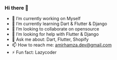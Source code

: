 ### Hi there 👋

- 🔭 I’m currently working on Myself
- 🌱 I’m currently learning Dart & Flutter & Django
- 👯 I’m looking to collaborate on opensource
- 🤔 I’m looking for help with Flutter & Django
- 💬 Ask me about: Dart, Flutter, Shopify
- 📫 How to reach me: amirhamza.dev@gmail.com
- ⚡ Fun fact: Lazycoder

